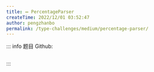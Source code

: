 ```yaml
---
title: ➖ PercentageParser
createTime: 2022/12/01 03:52:47
author: pengzhanbo
permalink: /type-challenges/medium/percentage-parser/
---
```


::: info 题目
Github: []()

```ts
```
:::
